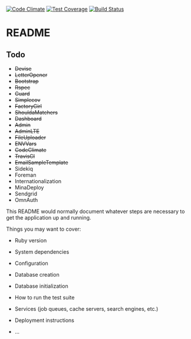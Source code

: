 [![Code Climate](https://codeclimate.com/github/fredberger/sample/badges/gpa.svg)](https://codeclimate.com/github/fredberger/sample)
[![Test Coverage](https://codeclimate.com/github/fredberger/sample/badges/coverage.svg)](https://codeclimate.com/github/fredberger/sample/coverage)
[![Build Status](https://travis-ci.org/fredberger/sample.svg?branch=master)](https://travis-ci.org/fredberger/sample)
# README

## Todo

* ~~Devise~~
* ~~LetterOpener~~
* ~~Bootstrap~~
* ~~Rspec~~
* ~~Guard~~
* ~~Simplecov~~
* ~~FactoryGirl~~
* ~~ShouldaMatchers~~
* ~~Dashboard~~
* ~~Admin~~
* ~~AdminLTE~~
* ~~FileUploader~~
* ~~ENVVars~~
* ~~CodeClimate~~
* ~~TravisCI~~
* ~~EmailSampleTemplate~~
* Sidekiq
* Foreman
* Internationalization
* MinaDeploy
* Sendgrid
* OmnAuth

This README would normally document whatever steps are necessary to get the
application up and running.

Things you may want to cover:

* Ruby version

* System dependencies

* Configuration

* Database creation

* Database initialization

* How to run the test suite

* Services (job queues, cache servers, search engines, etc.)

* Deployment instructions

* ...
